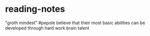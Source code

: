 # reading-notes
"groth mindest"
#pepole believe that their most basic abilities can be developed through hard work brain talent 
